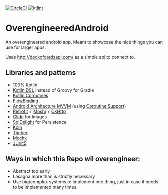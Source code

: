 
[![CircleCI](https://circleci.com/gh/JacquesSmuts/OverengineeredAndroid.svg?style=svg)](https://circleci.com/gh/JacquesSmuts/OverengineeredAndroid) [![ktlint](https://img.shields.io/badge/code%20style-%E2%9D%A4-FF4081.svg)](https://ktlint.github.io/)

# OverengineeredAndroid
An overengineered android app. Meant to showcase the nice things you can use for larger apps. 

Uses http://deckofcardsapi.com/ as a simple api to connect to.

## Libraries and patterns

- 100% Kotlin
- [Kotlin DSL](https://docs.gradle.org/current/userguide/kotlin_dsl.html) instead of Groovy for Gradle
- [Kotlin Coroutines](https://kotlinlang.org/docs/reference/coroutines-overview.html)
- [FlowBinding](https://github.com/ReactiveCircus/FlowBinding)
- [Android Architecture MVVM](https://developer.android.com/topic/libraries/architecture/viewmodel) (using [Coroutine Support](https://developer.android.com/topic/libraries/architecture/coroutines))
- [Retrofit](https://square.github.io/retrofit/) + [Moshi](https://square.github.io/okhttp/) + [OkHttp](https://square.github.io/okhttp/)
- [Glide](https://github.com/bumptech/glide) for Images
- [SqlDelight](https://github.com/cashapp/sqldelight) for Persistence
- [Koin](https://github.com/InsertKoinIO/koin)
- [Timber](https://github.com/JakeWharton/timber)
- [Mockk](https://mockk.io/)
- [JUnit5](https://junit.org/junit5/docs/current/user-guide/)

## Ways in which this Repo wil overengineer:

- Abstract too early
- Lasagna more than is strictly necessary
- Use big/complex systems to implement one thing, just in case it needs to be implemented many times.
